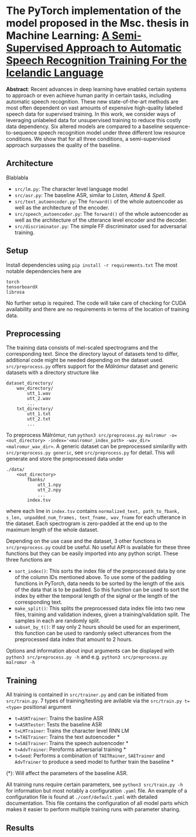 
# The PyTorch implementation of the model proposed in the Msc. thesis in Machine Learning: [A Semi-Supervised Approach to Automatic Speech Recognition Training For the Icelandic Language](thesis.pdf)
__Abstract__: Recent advances in deep learning have enabled certain systems to approach or even achieve human parity in certain tasks, including automatic speech recognition. These new state-of-the-art methods are most often dependent on vast amounts of expensive high-quality labeled speech data for supervised training. In this work, we consider ways of leveraging unlabeled data for unsupervised training to reduce this costly data dependency. Six altered models are compared to a baseline sequence-to-sequence speech recognition model under three different low resource conditions. We show that for all three conditions, a semi-supervised approach surpasses the quality of the baseline.

## Architecture
Blablabla

* `src/lm.py`: The character level language model
* `src/asr.py`: The baseline ASR, similar to _Listen, Attend & Spell_.
* `src/text_autoencoder.py`: The `forward()` of the whole autoencoder as well as the architecture of the encoder.
* `src/speech_autoencoder.py`: The `forward()` of the whole autoencoder as well as the architecture of the utterance level encoder and the decoder.
* `src/discriminator.py`: The simple FF discriminator used for adversarial training. 


## Setup
Install dependencies using `pip install -r requirements.txt`
The most notable dependencies here are
```
torch
tensorboardX
librosa
```
No further setup is required. The code will take care of checking for CUDA availability and there are no requirements in terms of the location of training data.

## Preprocessing
The training data consists of mel-scaled spectrograms and the corresponding text. Since the directory layout of datasets tend to differ, additional code might be needed depending on the dataset used. `src/preprocess.py` offers support for the _Málrómur_ dataset and generic datasets with a directory structure like
```
dataset_directory/
    wav_directory/
        utt_1.wav
        utt_2.wav
        ...
    txt_directory/
        utt_1.txt
        utt_2.txt
        ...
```
To preprocess Málrómur, run `python3 src/preprocess.py malromur -o=<out_directory> -index='<malromur_index_path> -wav_dir=<malromur_wav_dir>`. A generic dataset can be preprocessed similarilly with `src/preprocess.py generic`, see `src/preprocess.py` for detail. This will generate and store the preprocessed data under
```
./data/
    <out_directory>
        fbanks/
            utt_1.npy
            utt_2.npy
            ...
        index.tsv
```
where each line in `index.tsv` contains
`normalized_text, path_to_fbank, s_len, unpadded_num_frames, text_fname, wav_fname` for each utterance in the dataset. Each spectrogram is zero-padded at the end up to the maximum length of the whole dataset.

Depending on the use case and the dataset, 3 other functions in `src/preprocess.py` could be useful. No useful API is available for these three functions but they can be easily imported into any python script. These three functions are
* `sort_index()`: This sorts the index file of the preprocessed data by one of the column IDs mentioned above. To use some of the padding functions in PyTorch, data needs to be sorted by the length of the axis of the data that is to be padded. So this function can be used to sort the index by either the temporal length of the signal or the length of the corresponding text.
* `make_split()`: This splits the preprocessed data index file into two new files, training and validation indexes, given a training/validation split. The samples in each are randomly split.
* `subset_by_t()`: If say only 2 hours should be used for an experiment, this function can be used to randomly select utterances from the preprocessed data index that amount to 2 hours.

Options and information about input arguments can be displayed with `python3 src/preprocess.py -h` and e.g. `python3 src/preprocess.py malromur -h`
## Training
All training is contained in `src/trainer.py` and can be initiated from `src/train.py`. 7 types of training/testing are avilable via the `src/train.py t=<type>` positional argument
* `t=ASRTrainer`: Trains the basline ASR
* `t=ASRTester`: Tests the baseline ASR
* `t=LMTrainer`: Trains the character level RNN LM
* `t=TAETrainer`: Trains the text autoencoder *
* `t=SAETrainer`: Trains the speech autoencoder *
* `t=AdvTrainer`: Peroforms adversarial training *
* `t=Seed`: Performs a combination of `TAETRainer`, `SAETrainer` and `AdvTrainer` to produce a seed model to further train the baseline *

(*): Will affect the parameters of the baseline ASR.

All training runs require certain parameters, see `python3 src/train.py -h` for information but most notably a configuration `.yaml` file. An example of a configuration file is found at `./conf/default.yaml` with detailed documentation. This file contains the configuration of all model parts which makes it easier to perform multiple training runs with parameter sharing. 

## Results
